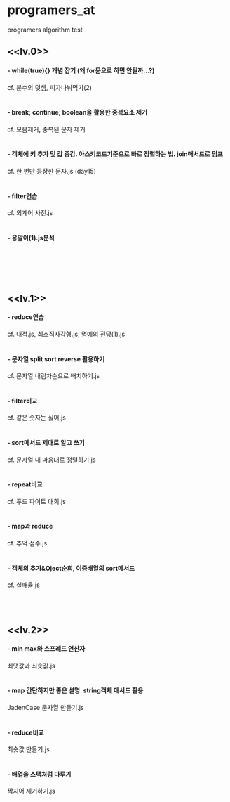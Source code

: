 # programers_at
programers algorithm test

## <<lv.0>>

#### - while(true){} 개념 잡기 (왜 for문으로 하면 안될까...?)
cf. 분수의 덧셈, 피자나눠먹기(2)
<br><br>

#### - break; continue; boolean을 활용한 중복요소 제거
cf. 모음제거, 중복된 문자 제거
<br><br>

#### - 객체에 키 추가 및 값 증감. 아스키코드기준으로 바로 정렬하는 법. join매서드로 덤프
cf. 한 번만 등장한 문자.js (day15)
<br><br>

#### - filter연습
cf. 외계어 사전.js
<br><br>

#### - 옹알이(1).js분석
<br><br><br><br>


## <<lv.1>>

#### - reduce연습
cf. 내적.js, 최소직사각형.js, 명예의 전당(1).js
<br><br>

#### - 문자열 split sort reverse 활용하기
cf. 문자열 내림차순으로 배치하기.js
<br><br>

#### - filter비교
cf. 같은 숫자는 싫어.js
<br><br>

#### - sort메서드 제대로 알고 쓰기
cf. 문자열 내 마음대로 정렬하기.js
<br><br>

#### - repeat비교
cf. 푸드 파이트 대회.js
<br><br>

#### - map과 reduce
cf. 추억 점수.js
<br><br>

#### - 객체의 추가&Oject순회, 이중배열의 sort메서드
cf. 실패율.js
<br><br><br><br>


## <<lv.2>>

#### - min max와 스프레드 연산자
최댓값과 최솟값.js
<br><br>

#### - map 간단하지만 좋은 설명. string객체 매서드 활용
JadenCase 문자열 만들기.js
<br><br>

#### - reduce비교
최솟값 만들기.js
<br><br>

#### - 배열을 스택처럼 다루기
짝지어 제거하기.js
<br><br>
